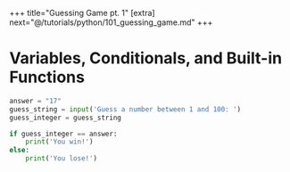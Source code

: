 +++
title="Guessing Game pt. 1"
[extra]
next="@/tutorials/python/101_guessing_game.md"
+++

# Variables, Conditionals, and Built-in Functions

```py
answer = "17"
guess_string = input('Guess a number between 1 and 100: ')
guess_integer = guess_string

if guess_integer == answer:
    print('You win!')
else:
    print('You lose!')
```
